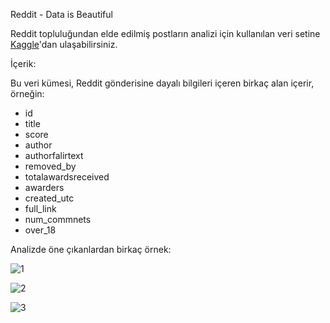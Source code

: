 Reddit - Data is Beautiful

Reddit topluluğundan elde edilmiş postların analizi için kullanılan veri setine <a href="https://www.kaggle.com/unanimad/dataisbeautiful">Kaggle</a>'dan ulaşabilirsiniz.

İçerik:

Bu veri kümesi, Reddit gönderisine dayalı bilgileri içeren birkaç alan içerir, örneğin:

- id
- title
- score
- author
- authorfalirtext
- removed_by
- totalawardsreceived
- awarders
- created_utc
- full_link
- num_commnets
- over_18

Analizde öne çıkanlardan birkaç örnek:

![1](https://user-images.githubusercontent.com/40672298/86237168-f0aaa500-bba3-11ea-9bad-bd1e24eee3cd.png)

![2](https://user-images.githubusercontent.com/40672298/86237170-f1dbd200-bba3-11ea-8c8c-669ef6369467.png)

![3](https://user-images.githubusercontent.com/40672298/86237171-f2746880-bba3-11ea-9de2-14b077a430cf.png)
